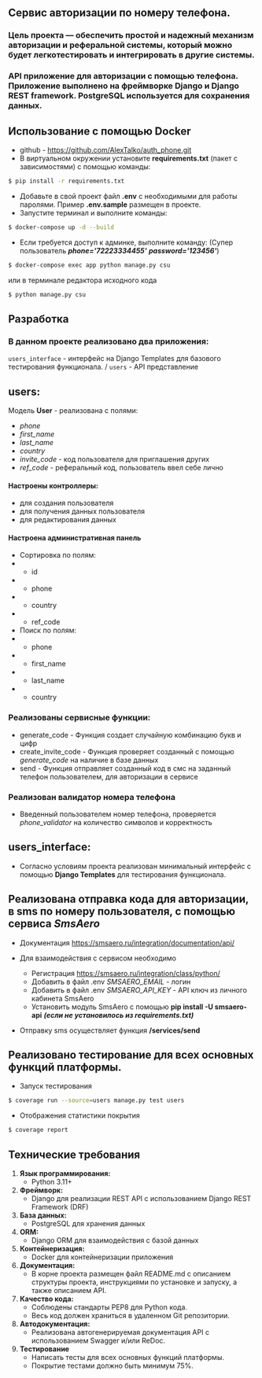 ## Сервис авторизации по номеру телефона.

### Цель проекта — обеспечить простой и надежный механизм авторизации и реферальной системы, который можно будет легкотестировать и интегрировать в другие системы.

### API приложение для авторизации с помощью телефона. Приложение выполнено на фреймворке Django и Django REST framework. PostgreSQL используется для сохранения данных.

## Использование c помощью **Docker**

* github - https://github.com/AlexTalko/auth_phone.git
* В виртуальном окружении установите **requirements.txt** (пакет с зависимостями) с помощью команды:

```sh
$ pip install -r requirements.txt
```

* Добавьте в свой проект файл **.env** c необходимыми для работы паролями.
  Пример **.env.sample** размещен в проекте.
* Запустите терминал и выполните команды:

```sh
$ docker-compose up -d --build
```

* Если требуется доступ к админке, выполните команду:
  (Супер пользователь ***phone='72223334455'*** ***password='123456'***)

```sh
$ docker-compose exec app python manage.py csu 
```

или в терминале редактора исходного кода

```sh
$ python manage.py csu 
```

## Разработка

### В данном проекте реализовано два приложения:

`users_interface` - интерфейс на Django Templates для базового тестирования функционала. /
`users` - API представление

## users:

Модель **User** - реализована с полями:

* *phone*
* *first_name*
* *last_name*
* *country*
* *invite_code* - код пользователя для приглашения других
* *ref_code* - реферальный код, пользователь ввел себе лично

#### Настроены контроллеры:

* для создания пользователя
* для получения данных пользователя
* для редактирования данных

#### Настроена административная панель

* Сортировка по полям:
*
    * id
*
    * phone
*
    * country
*
    * ref_code
* Поиск по полям:
*
    * phone
*
    * first_name
*
    * last_name
*
    * country

### Реализованы сервисные функции:

* generate_code - Функция создает случайную комбинацию букв и цифр
* create_invite_code - Функция проверяет созданный с помощью *generate_code* на наличие в базе данных
* send - Функция отправляет созданный код в смс на заданный телефон пользователем, для авторизации в сервисе

### Реализован валидатор номера телефона

* Введенный пользователем номер телефона, проверяется *phone_validator* на количество символов и корректность

## users_interface:

* Согласно условиям проекта реализован минимальный интерфейс с помощью **Django Templates**
  для тестирования функционала.

## Реализована отправка кода для авторизации, в sms по номеру пользователя, с помощью сервиса *SmsAero*

* Документация https://smsaero.ru/integration/documentation/api/
* Для взаимодействия с сервисом необходимо

    * Регистрация https://smsaero.ru/integration/class/python/
    * Добавить в файл .env *SMSAERO_EMAIL* - логин
    * Добавить в файл .env *SMSAERO_API_KEY* - API ключ из личного кабинета SmsAero
    * Установить модуль SmsAero c помощью **pip install -U smsaero-api** ***(если не установилось из requirements.txt)***
* Отправку sms осуществляет функция **/services/send**

## Реализовано тестирование для всех основных функций платформы.

* Запуск тестирования

```sh
$ coverage run --source=users manage.py test users
```

* Отображения статистики покрытия

```sh
$ coverage report
```

## Технические требования

1. **Язык программирования:**
    - Python 3.11+
2. **Фреймворк:**
    - Django для реализации REST API с использованием Django REST Framework (DRF)
3. **База данных:**
    - PostgreSQL для хранения данных
4. **ORM:**
    - Django ORM для взаимодействия с базой данных
5. **Контейнеризация:**
    - Docker для контейнеризации приложения
6. **Документация:**
    - В корне проекта размещен файл README.md с описанием структуры проекта, инструкциями по установке и запуску, а
      также описанием API.
7. **Качество кода:**
    - Соблюдены стандарты PEP8 для Python кода.
    - Весь код должен храниться в удаленном Git репозитории.
8. **Автодокументация:**
    - Реализована автогенерируемая документация API с использованием Swagger и/или ReDoc.
9. **Тестирование**
    - Написать тесты для всех основных функций платформы.
    - Покрытие тестами должно быть минимум 75%.
